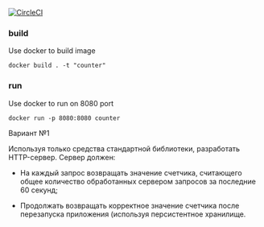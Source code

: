 [![CircleCI](https://circleci.com/gh/painhardcore/kasper.svg?style=svg)](https://circleci.com/gh/painhardcore/kasper)
### build

Use docker to build image

```
docker build . -t "counter" 
```
### run

Use docker to run on 8080 port

```
docker run -p 8080:8080 counter 
```


Вариант №1

Используя только средства стандартной библиотеки, разработать HTTP-сервер. Сервер должен:

* На каждый запрос возвращать значение счетчика, считающего общее количество обработанных сервером запросов за последние 60 секунд;

* Продолжать возвращать корректное значение счетчика после перезапуска приложения (используя персистентное хранилище.
